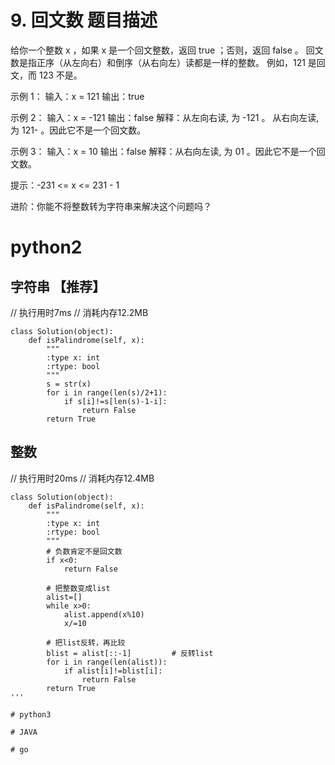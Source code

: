 # 9. 回文数 题目描述

给你一个整数 x ，如果 x 是一个回文整数，返回 true ；否则，返回 false 。
回文数是指正序（从左向右）和倒序（从右向左）读都是一样的整数。
例如，121 是回文，而 123 不是。

示例 1：
输入：x = 121
输出：true

示例 2：
输入：x = -121
输出：false
解释：从左向右读, 为 -121 。 从右向左读, 为 121- 。因此它不是一个回文数。

示例 3：
输入：x = 10
输出：false
解释：从右向左读, 为 01 。因此它不是一个回文数。

提示：-231 <= x <= 231 - 1

进阶：你能不将整数转为字符串来解决这个问题吗？

# python2

## 字符串 【推荐】
// 执行用时7ms
// 消耗内存12.2MB
```
class Solution(object):
    def isPalindrome(self, x):
        """
        :type x: int
        :rtype: bool
        """
        s = str(x)
        for i in range(len(s)/2+1):
            if s[i]!=s[len(s)-1-i]:
                return False
        return True
```

## 整数
// 执行用时20ms
// 消耗内存12.4MB
```
class Solution(object):
    def isPalindrome(self, x):
        """
        :type x: int
        :rtype: bool
        """
        # 负数肯定不是回文数
        if x<0:
            return False

        # 把整数变成list
        alist=[]
        while x>0:
            alist.append(x%10)
            x/=10

        # 把list反转，再比较
        blist = alist[::-1]         # 反转list
        for i in range(len(alist)):
            if alist[i]!=blist[i]:
                return False
        return True
'''

# python3 

# JAVA

# go
